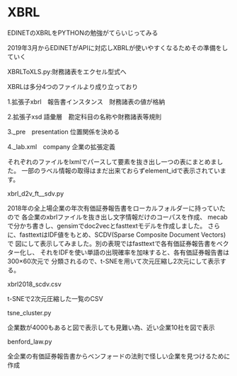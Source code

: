 # XBRL

EDINETのXBRLをPYTHONの勉強がてらいじってみる

2019年3月からEDINETがAPIに対応しXBRLが使いやすくなるためその準備をしていく

XBRLToXLS.py:財務諸表をエクセル型式へ

XBRLは多分4つのファイルより成り立っており

1.拡張子xbrl　報告書インスタンス　財務諸表の値が格納

2.拡張子xsd 語彙層　勘定科目の名称や財務諸表等規則

3._pre　presentation 位置関係を決める

4._lab.xml　company 企業の拡張定義

それぞれのファイルをlxmlでパースして要素を抜き出し一つの表にまとめました。
一部のラベル情報の取得はまだ出来ておらずelement_idで表示されています。

xbrl_d2v_ft__sdv.py

2018年の全上場企業の年次有価証券報告書をローカルフォルダーに持っていたので
各企業のxbrlファイルを抜き出し文字情報だけのコーパスを作成、
mecabで分かち書きし、gensimでdoc2vecとfasttextモデルを作成しました。
さらに、fasttextはIDF値をもとめ、SCDV(Sparse Composite Document Vectors)で
図にして表示してみました。別の表現ではfasttextで各有価証券報告書をベクター化し、
それをIDFを使い単語の出現確率を加味すると、各有価証券報告書は300×60次元で
分類されるので、t-SNEを用いて次元圧縮し2次元にして表示する。

xbrl2018_scdv.csv

t-SNEで2次元圧縮した一覧のCSV

tsne_cluster.py

企業数が4000もあると図で表示しても見難い為、近い企業10社を図で表示

benford_law.py

全企業の有価証券報告書からベンフォードの法則で怪しい企業を見つけるために作成
